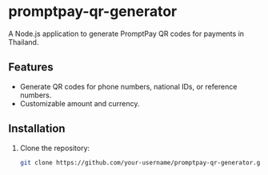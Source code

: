 # promptpay-qr-generator
A Node.js application to generate PromptPay QR codes for payments in Thailand.

## Features
- Generate QR codes for phone numbers, national IDs, or reference numbers.
- Customizable amount and currency.

## Installation
1. Clone the repository:
   ```bash
   git clone https://github.com/your-username/promptpay-qr-generator.git
